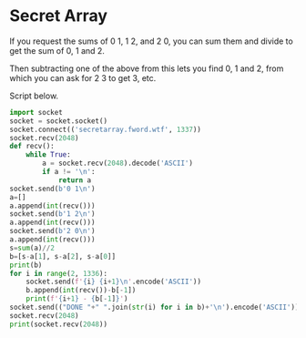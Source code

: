 # Secret Array

If you request the sums of 0 1, 1 2, and 2 0, you can sum them and divide to get the sum of 0, 1 and 2.

Then subtracting one of the above from this lets you find 0, 1 and 2, from which you can ask for 2 3 to get 3, etc.

Script below.

```python
import socket
socket = socket.socket()
socket.connect(('secretarray.fword.wtf', 1337))
socket.recv(2048)
def recv():
    while True:
        a = socket.recv(2048).decode('ASCII')
        if a != '\n':
            return a
socket.send(b'0 1\n')
a=[]
a.append(int(recv()))
socket.send(b'1 2\n')
a.append(int(recv()))
socket.send(b'2 0\n')
a.append(int(recv()))
s=sum(a)//2
b=[s-a[1], s-a[2], s-a[0]]
print(b)
for i in range(2, 1336):
    socket.send(f'{i} {i+1}\n'.encode('ASCII'))
    b.append(int(recv())-b[-1])
    print(f'{i+1} - {b[-1]}')
socket.send(("DONE "+" ".join(str(i) for i in b)+'\n').encode('ASCII'))
socket.recv(2048)
print(socket.recv(2048))
```

